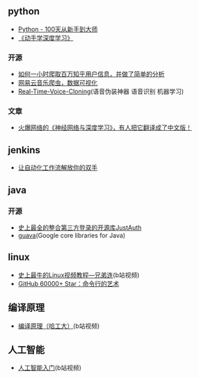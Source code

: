 ## python

* [Python - 100天从新手到大师](https://github.com/jackfrued/Python-100-Days)
* [《动手学深度学习》](https://github.com/d2l-ai/d2l-zh)

### 开源
* [如何一小时爬取百万知乎用户信息，并做了简单的分析](https://juejin.im/entry/58e0878f570c3500579eed28)
* [网易云音乐爬虫，数据可视化](https://github.com/GreatV/CloudMusic-Crawler)
* [Real-Time-Voice-Cloning](https://github.com/CorentinJ/Real-Time-Voice-Cloning)(语音伪装神器 语音识别 机器学习)


### 文章
* [火爆网络的《神经网络与深度学习》，有人把它翻译成了中文版！](https://zhuanlan.zhihu.com/p/58144032)


## jenkins
* [让自动化工作流解放你的双手](https://juejin.im/post/5d3fb5046fb9a06b0935f47d)


## java

### 开源
* [史上最全的整合第三方登录的开源库JustAuth](https://github.com/justauth/JustAuth)
* [guava](https://github.com/google/guava)(Google core libraries for Java)


## linux

* [史上最牛的Linux视频教程—兄弟连](https://www.bilibili.com/video/av18156598/?p=1)(b站视频)
* [GitHub 60000+ Star：命令行的艺术](https://juejin.im/post/5d8b1899f265da5b9d1edee2)

## 编译原理

* [编译原理（哈工大）](https://www.bilibili.com/video/av17649289/?p=3)(b站视频)

## 人工智能
* [人工智能入门](https://www.bilibili.com/video/av50927301?p=2)(b站视频)
